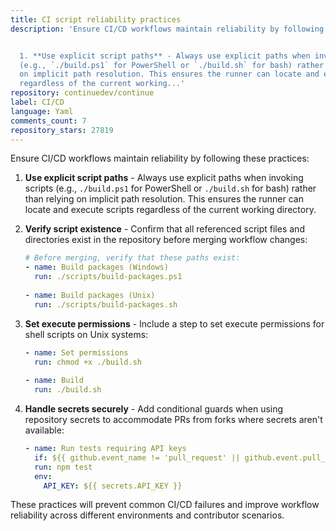 ```yaml
---
title: CI script reliability practices
description: 'Ensure CI/CD workflows maintain reliability by following these practices:


  1. **Use explicit script paths** - Always use explicit paths when invoking scripts
  (e.g., `./build.ps1` for PowerShell or `./build.sh` for bash) rather than relying
  on implicit path resolution. This ensures the runner can locate and execute scripts
  regardless of the current working...'
repository: continuedev/continue
label: CI/CD
language: Yaml
comments_count: 7
repository_stars: 27819
---
```


Ensure CI/CD workflows maintain reliability by following these practices:

1. **Use explicit script paths** - Always use explicit paths when invoking scripts (e.g., `./build.ps1` for PowerShell or `./build.sh` for bash) rather than relying on implicit path resolution. This ensures the runner can locate and execute scripts regardless of the current working directory.

2. **Verify script existence** - Confirm that all referenced script files and directories exist in the repository before merging workflow changes:
   ```yaml
   # Before merging, verify that these paths exist:
   - name: Build packages (Windows)
     run: ./scripts/build-packages.ps1
     
   - name: Build packages (Unix)
     run: ./scripts/build-packages.sh
   ```

3. **Set execute permissions** - Include a step to set execute permissions for shell scripts on Unix systems:
   ```yaml
   - name: Set permissions
     run: chmod +x ./build.sh
     
   - name: Build
     run: ./build.sh
   ```

4. **Handle secrets securely** - Add conditional guards when using repository secrets to accommodate PRs from forks where secrets aren't available:
   ```yaml
   - name: Run tests requiring API keys
     if: ${{ github.event_name != 'pull_request' || github.event.pull_request.head.repo.full_name == github.repository }}
     run: npm test
     env:
       API_KEY: ${{ secrets.API_KEY }}
   ```

These practices will prevent common CI/CD failures and improve workflow reliability across different environments and contributor scenarios.
